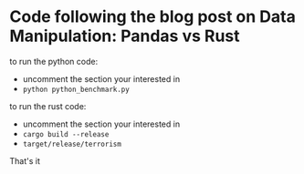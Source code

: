 # Code following the blog post on Data Manipulation: Pandas vs Rust

to run the python code:
- uncomment the section your interested in
- `python python_benchmark.py`

to run the rust code:
- uncomment the section your interested in
- `cargo build --release`
- `target/release/terrorism`

That's it
